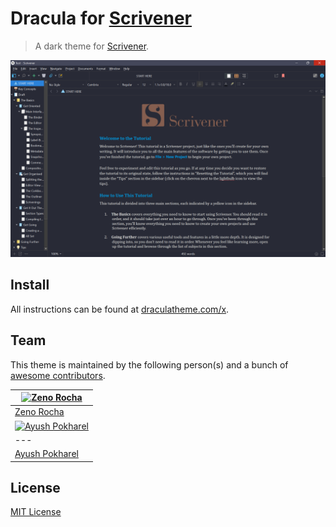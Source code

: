 # Dracula for [Scrivener](https://www.literatureandlatte.com/scrivener/overview)

> A dark theme for [Scrivener](https://www.literatureandlatte.com/scrivener/overview).

![Screenshot](./screenshot.png)

## Install

All instructions can be found at [draculatheme.com/x](https://draculatheme.com/scrivener).

## Team

This theme is maintained by the following person(s) and a bunch of [awesome contributors](https://github.com/dracula/template/graphs/contributors).

[![Zeno Rocha](https://github.com/zenorocha.png?size=100)](https://github.com/zenorocha) |
--- |
[Zeno Rocha](https://github.com/zenorocha) |
[![Ayush Pokharel](https://github.com/ayushpokh.png?size=100)](https://github.com/ayushpokh) |
--- |
[Ayush Pokharel](https://github.com/ayushpokh) |
## License

[MIT License](./LICENSE)
